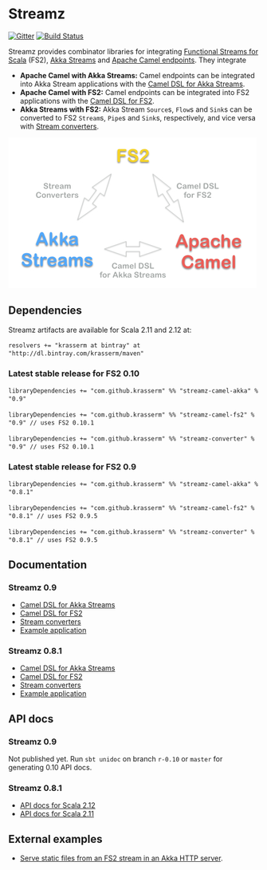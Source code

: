 Streamz
=======

[![Gitter](https://badges.gitter.im/krasserm/streamz.svg)](https://gitter.im/krasserm/streamz?utm_source=badge&utm_medium=badge&utm_campaign=pr-badge)
[![Build Status](https://travis-ci.org/krasserm/streamz.svg?branch=master)](https://travis-ci.org/krasserm/streamz)

Streamz provides combinator libraries for integrating [Functional Streams for Scala](https://github.com/functional-streams-for-scala/fs2) (FS2), [Akka Streams](http://doc.akka.io/docs/akka/2.4/scala/stream/index.html) and [Apache Camel endpoints](http://camel.apache.org/components.html). They integrate

- **Apache Camel with Akka Streams:** Camel endpoints can be integrated into Akka Stream applications with the [Camel DSL for Akka Streams](streamz-camel-akka/README.md).
- **Apache Camel with FS2:** Camel endpoints can be integrated into FS2 applications with the [Camel DSL for FS2](streamz-camel-fs2/README.md).
- **Akka Streams with FS2:** Akka Stream `Source`s, `Flow`s and `Sink`s can be converted to FS2 `Stream`s, `Pipe`s and `Sink`s, respectively, and vice versa with [Stream converters](streamz-converter/README.md).

![Streamz intro](images/streamz-intro.png)

Dependencies
------------

Streamz artifacts are available for Scala 2.11 and 2.12 at:

    resolvers += "krasserm at bintray" at "http://dl.bintray.com/krasserm/maven"

### Latest stable release for FS2 0.10

    libraryDependencies += "com.github.krasserm" %% "streamz-camel-akka" % "0.9"

    libraryDependencies += "com.github.krasserm" %% "streamz-camel-fs2" % "0.9" // uses FS2 0.10.1

    libraryDependencies += "com.github.krasserm" %% "streamz-converter" % "0.9" // uses FS2 0.10.1

### Latest stable release for FS2 0.9

    libraryDependencies += "com.github.krasserm" %% "streamz-camel-akka" % "0.8.1"

    libraryDependencies += "com.github.krasserm" %% "streamz-camel-fs2" % "0.8.1" // uses FS2 0.9.5

    libraryDependencies += "com.github.krasserm" %% "streamz-converter" % "0.8.1" // uses FS2 0.9.5

Documentation
-------------

### Streamz 0.9

- [Camel DSL for Akka Streams](streamz-camel-akka/README.md)
- [Camel DSL for FS2](streamz-camel-fs2/README.md)
- [Stream converters](streamz-converter/README.md)
- [Example application](streamz-examples/README.md)

### Streamz 0.8.1

- [Camel DSL for Akka Streams](https://github.com/krasserm/streamz/blob/v-0.8.1/streamz-camel-akka/README.md)
- [Camel DSL for FS2](https://github.com/krasserm/streamz/blob/v-0.8.1/streamz-camel-fs2/README.md)
- [Stream converters](https://github.com/krasserm/streamz/blob/v-0.8.1/streamz-converter/README.md)
- [Example application](https://github.com/krasserm/streamz/blob/v-0.8.1/streamz-examples/README.md)

API docs
--------

### Streamz 0.9

Not published yet. Run `sbt unidoc` on branch `r-0.10` or `master` for generating 0.10 API docs. 

### Streamz 0.8.1

- [API docs for Scala 2.12](http://krasserm.github.io/streamz/scala-2.12/unidoc/index.html)
- [API docs for Scala 2.11](http://krasserm.github.io/streamz/scala-2.11/unidoc/index.html)

External examples
-----------------

- [Serve static files from an FS2 stream in an Akka HTTP server](https://gist.github.com/bmc/2db513245a4d7213ba7aba4f67723d12).
